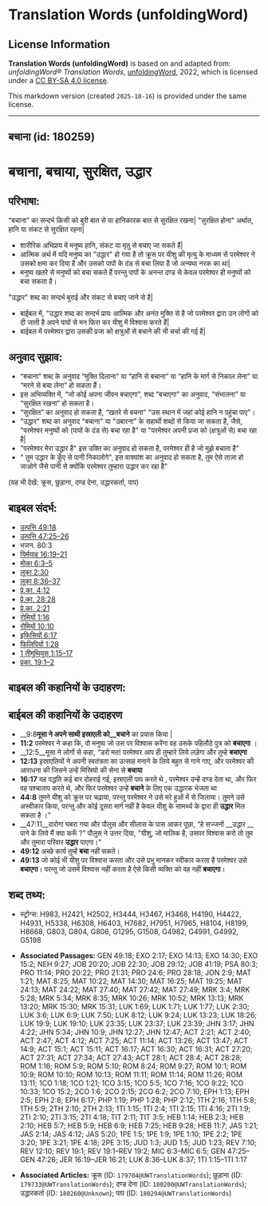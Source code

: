 # Translation Words (unfoldingWord)

## License Information

**Translation Words (unfoldingWord)** is based on and adapted from: _unfoldingWord® Translation Words_, [unfoldingWord](https://unfoldingword.org/utw), 2022, which is licensed under a [CC BY-SA 4.0 license](https://creativecommons.org/licenses/by-sa/4.0/legalcode.en).

This markdown version (created `2025-10-16`) is provided under the same license.



--------------------------------

## बचाना (id: 180259)

बचाना, बचाया, सुरक्षित, उद्धार
==============================

परिभाषा:
--------

“बचाना” का सन्दर्भ किसी को बुरी बात से या हानिकारक बात से सुरक्षित रखना\| "सुरक्षित होना" अर्थात, हानि या संकट से सुरक्षित रहना\|

* शारीरिक अभिप्राय में मनुष्य हानि, संकट या मृतु से बचाए जा सकते हैं\|
* आत्मिक अर्थ में यदि मनुष्य का "उद्धार" हो गया है तो क्रूस पर यीशु की मृत्यु के माध्यम से परमेश्वर ने उसको क्षमा कर दिया है और उसको पापों के दंड से बचा लिया है जो अन्यथा नरक का था\|
* मनुष्य खतरे से मनुष्यों को बचा सकते हैं परन्तु पापों के अनन्त दण्ड से केवल परमेश्वर ही मनुष्यों को बचा सकता है।

"उद्धार" शब्द का सन्दर्भ बुराई और संकट से बचाए जाने से है\|

* बाईबल में, "उद्धार शब्द का सन्दर्भ प्रायः आत्मिक और अनंत मुक्ति से है जो परमेश्वर द्वारा उन लोगों को दी जाती है अपने पापों से मन फिरा कर यीशु में विश्वास करते हैं\|
* बाईबल में परमेश्वर द्वारा उसकी प्रजा को क्षत्रुओं से बचाने की भी चर्चा की गई है\|

अनुवाद सुझाव:
-------------

* “बचाना” शब्द के अनुवाद “मुक्ति दिलाना” या “हानि से बचाना” या “हानि के मार्ग से निकाल लेना” या “मरने से बचा लेना” हो सकता हैं।
* इस अभिव्यक्ति में, “जो कोई अपना जीवन बचाएगा”, शब्द “बचाएगा” का अनुवाद, “संभालना” या “सुरक्षित रखना” हो सकता है।
* “सुरक्षित” का अनुवाद हो सकता है, “खतरे से बचना” “उस स्थान में जहां कोई हानि न पहुंचा पाए”।
* "उद्धार" शब्द का अनुवाद "बचाना" या "उबारना" के सहार्थी शब्दों से किया जा सकता है, जैसे, "परमेश्वर मनुष्यों को (पापों के दंड से) बचा रहा है" या "परमेश्वर अपनी प्रजा को (क्षत्रुओं से) बचा रहा है\|
* "परमेश्वर मेरा उद्धार है" इस उक्ति का अनुवाद हो सकता है, परमेश्वर ही है जो मुझे बचाता है"
* " तुम उद्धार के कुँए से पानी निकालोगे", इस वाक्यांश का अनुवाद हो सकता है, तुम ऐसे ताज़ा हो जाओगे जैसे पानी से क्योंकि परमेश्वर तुम्हारा उद्धार कर रहा है"

(यह भी देखें: क्रूस, छुड़ाना, दण्ड देना, उद्धारकर्ता, पाप)

बाइबल संदर्भ:
-------------

* [उत्पत्ति 49:18](https://ref.ly/Gen49:18)
* [उत्पत्ति 47:25–26](https://ref.ly/Gen47:25-Gen47:26)
* भजन. 80:3
* [यिर्मयाह 16:19–21](https://ref.ly/Jer0:0)
* [मोका 6:3–5](https://ref.ly/Mic0:0)
* [लूका 2:30](https://ref.ly/Luke2:30)
* [लूका 8:36–37](https://ref.ly/Luke8:36-Luke8:37)
* [प्रे.का. 4:12](https://ref.ly/Acts4:12)
* [प्रे.का. 28:28](https://ref.ly/Acts28:28)
* [प्रे.का. 2:21](https://ref.ly/Acts2:21)
* [रोमियों 1:16](https://ref.ly/Rom1:16)
* [रोमियों 10:10](https://ref.ly/Rom0:0)
* [इफिसियों 6:17](https://ref.ly/Eph6:17)
* [फिलिपियों 1:28](https://ref.ly/Phil1:28)
* [1 तीमुथियुस 1:15–17](https://ref.ly/1Tim0:0)
* [प्रका. 19:1–2](https://ref.ly/Rev19:1-Rev19:2)

बाइबल की कहानियों के उदाहरण:
----------------------------

बाईबल की कहानियों के उदाहरण
---------------------------

* \_\_9:8**मूसा ने अपने साथी इस्राएली को\_\_बचाने** का प्रयास किया \|
* **11:2** परमेश्वर ने कहा कि, वो मनुष्य जो उस पर विश्वास करेंगा वह उसके पहिलौठे पुत्र को **बचाएगा** ।
* \_\_12:5\_\_मूसा ने लोगों से कहा, “डरो मत! परमेश्वर आप ही तुम्हारे लिये लड़ेगा और तुम्हे **बचाएगा**
* **12:13** इस्राएलियों ने अपनी स्वतंत्रता का उत्साह मनाने के लिये बहुत से गाने गाए, और परमेश्वर की आराधना की जिसने उन्हें मिस्रियो की सेना से **बचाया**
* **16:17** यह पद्धति कई बार दोहराई गई, इस्राएली पाप करते थे , परमेश्वर उन्हें दण्ड देता था, और फिर वह पश्चाताप करते थे, और फिर परमेश्वर उन्हें **बचाने** के लिए एक उद्धारक भेजता था
* **44:8** तुमने यीशु को क्रूस पर चढ़ाया, परन्तु परमेश्वर ने उसे मरे हुओं में से जिलाया। तुमने उसे अस्वीकार किया, परन्तु और कोई दूसरा मार्ग नहीं है केवल यीशु के सामर्थ्य के द्वारा ही **उद्धार** मिल सकता है ।”
* \_\_47:11\_\_दारोगा घबरा गया और पौलुस और सीलास के पास आकर पूछा, “हे सज्जनों \_\_उद्धार \_\_ पाने के लिये मैं क्या करूँ ?” पौलुस ने उत्तर दिया, "यीशु, जो मालिक है, उसपर विश्वास करो तो तुम और तुमारा परिवार **उद्धार** पाएगा।"
* **49:12** अच्छे कार्य तुम्हें **बचा** नहीं सकते।
* **49:13** जो कोई भी यीशु पर विश्वास करता और उसे प्रभु मानकर स्वीकार करता है परमेश्वर उसे **बचाएगा**। परन्तु जो उसमें विश्वास नहीं करता है ऐसे किसी व्यक्ति को वह नहीं **बचाएगा**।

शब्द तथ्य:
----------

* स्ट्रोंग्स: H983, H2421, H2502, H3444, H3467, H3468, H4190, H4422, H4931, H5338, H6308, H6403, H7682, H7951, H7965, H8104, H8199, H8668, G803, G804, G806, G1295, G1508, G4982, G4991, G4992, G5198

* **Associated Passages:** GEN 49:18; EXO 2:17; EXO 14:13; EXO 14:30; EXO 15:2; NEH 9:27; JOB 20:20; JOB 22:30; JOB 29:12; JOB 41:19; PSA 80:3; PRO 11:14; PRO 20:22; PRO 21:31; PRO 24:6; PRO 28:18; JON 2:9; MAT 1:21; MAT 8:25; MAT 10:22; MAT 14:30; MAT 16:25; MAT 19:25; MAT 24:13; MAT 24:22; MAT 27:40; MAT 27:42; MAT 27:49; MRK 3:4; MRK 5:28; MRK 5:34; MRK 8:35; MRK 10:26; MRK 10:52; MRK 13:13; MRK 13:20; MRK 15:30; MRK 15:31; LUK 1:69; LUK 1:71; LUK 1:77; LUK 2:30; LUK 3:6; LUK 6:9; LUK 7:50; LUK 8:12; LUK 9:24; LUK 13:23; LUK 18:26; LUK 19:9; LUK 19:10; LUK 23:35; LUK 23:37; LUK 23:39; JHN 3:17; JHN 4:22; JHN 5:34; JHN 10:9; JHN 12:27; JHN 12:47; ACT 2:21; ACT 2:40; ACT 2:47; ACT 4:12; ACT 7:25; ACT 11:14; ACT 13:26; ACT 13:47; ACT 14:9; ACT 15:1; ACT 15:11; ACT 16:17; ACT 16:30; ACT 16:31; ACT 27:20; ACT 27:31; ACT 27:34; ACT 27:43; ACT 28:1; ACT 28:4; ACT 28:28; ROM 1:16; ROM 5:9; ROM 5:10; ROM 8:24; ROM 9:27; ROM 10:1; ROM 10:9; ROM 10:10; ROM 10:13; ROM 11:11; ROM 11:14; ROM 11:26; ROM 13:11; 1CO 1:18; 1CO 1:21; 1CO 3:15; 1CO 5:5; 1CO 7:16; 1CO 9:22; 1CO 10:33; 1CO 15:2; 2CO 1:6; 2CO 2:15; 2CO 6:2; 2CO 7:10; EPH 1:13; EPH 2:5; EPH 2:8; EPH 6:17; PHP 1:19; PHP 1:28; PHP 2:12; 1TH 2:16; 1TH 5:8; 1TH 5:9; 2TH 2:10; 2TH 2:13; 1TI 1:15; 1TI 2:4; 1TI 2:15; 1TI 4:16; 2TI 1:9; 2TI 2:10; 2TI 3:15; 2TI 4:18; TIT 2:11; TIT 3:5; HEB 1:14; HEB 2:3; HEB 2:10; HEB 5:7; HEB 5:9; HEB 6:9; HEB 7:25; HEB 9:28; HEB 11:7; JAS 1:21; JAS 2:14; JAS 4:12; JAS 5:20; 1PE 1:5; 1PE 1:9; 1PE 1:10; 1PE 2:2; 1PE 3:20; 1PE 3:21; 1PE 4:18; 2PE 3:15; JUD 1:3; JUD 1:5; JUD 1:23; REV 7:10; REV 12:10; REV 19:1; REV 19:1–REV 19:2; MIC 6:3–MIC 6:5; GEN 47:25–GEN 47:26; JER 16:19–JER 16:21; LUK 8:36–LUK 8:37; 1TI 1:15–1TI 1:17
* **Associated Articles:** क्रूस (ID: `179704@UWTranslationWords`); छुड़ाना (ID: `179733@UWTranslationWords`); दण्ड देना (ID: `180200@UWTranslationWords`); उद्धारकर्ता (ID: `180260@Unknown`); पाप (ID: `180294@UWTranslationWords`)

